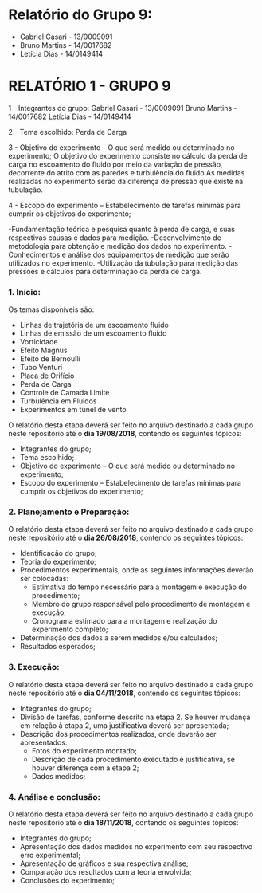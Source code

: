 # Relatório do Grupo 9: #

  - Gabriel Casari - 13/0009091
  - Bruno Martins - 14/0017682
  - Letícia Dias - 14/0149414


# RELATÓRIO 1 - GRUPO 9 #

1 - Integrantes do grupo:
Gabriel Casari - 13/0009091
Bruno Martins - 14/0017682
Letícia Dias - 14/0149414

2 - Tema escolhido: Perda de Carga

3 - Objetivo do experimento – O que será medido ou determinado no experimento;
O objetivo do experimento consiste no cálculo da perda de carga no escoamento do fluido por meio da variação de pressão, decorrente do atrito com as paredes e turbulência do fluido.As medidas realizadas no experimento serão da diferença de pressão que existe na tubulação.

4 - Escopo do experimento – Estabelecimento de tarefas mínimas para cumprir os objetivos do experimento;

-Fundamentação teórica e pesquisa quanto à perda de carga, e suas respectivas causas e dados para medição.
-Desenvolvimento de metodologia para obtenção e medição dos dados no experimento.
-Conhecimentos e análise dos equipamentos de medição que serão utilizados no experimento.
-Utilização da tubulação para medição das pressões e cálculos para determinação da perda de carga.
### 1.	Início: ###

Os temas disponíveis são:

-	Linhas de trajetória de um escoamento fluido
-	Linhas de emissão de um escoamento fluido
-	Vorticidade
-	Efeito Magnus
-	Efeito de Bernoulli
- Tubo Venturi
-	Placa de Orifício
-	Perda de Carga
-	Controle de Camada Limite
-	Turbulência em Fluidos
-	Experimentos em túnel de vento

O relatório desta etapa deverá ser feito no arquivo destinado a cada grupo neste repositório até o **dia 19/08/2018**, contendo os seguintes tópicos:

-	Integrantes do grupo;
-	Tema escolhido;
-	Objetivo do experimento – O que será medido ou determinado no experimento;
-	Escopo do experimento – Estabelecimento de tarefas mínimas para cumprir os objetivos do experimento;

### 2.	Planejamento e Preparação: ###


O relatório desta etapa deverá ser feito no arquivo destinado a cada grupo neste repositório até o **dia 26/08/2018**, contendo os seguintes tópicos:

- Identificação do grupo;
- Teoria do experimento;
- Procedimentos experimentais, onde as seguintes informações deverão ser colocadas:
    - Estimativa do tempo necessário para a montagem e execução do procedimento;
    - Membro do grupo responsável pelo procedimento de montagem e execução;
    - Cronograma estimado para a montagem e realização do experimento completo;
- Determinação dos dados a serem medidos e/ou calculados;
- Resultados esperados;


### 3.	Execução: ###

O relatório desta etapa deverá ser feito no arquivo destinado a cada grupo neste repositório até o **dia 04/11/2018**, contendo os seguintes tópicos:

- Integrantes do grupo;
- Divisão de tarefas, conforme descrito na etapa 2. Se houver mudança em relação à etapa 2, uma justificativa deverá ser apresentada;
- Descrição dos procedimentos realizados, onde deverão ser apresentados:
  - Fotos do experimento montado;
  - Descrição de cada procedimento executado e justificativa, se houver diferença com a etapa 2;
  - Dados medidos;


### 4.	Análise e conclusão: ###


O relatório desta etapa deverá ser feito no arquivo destinado a cada grupo neste repositório até o **dia 18/11/2018**, contendo os seguintes tópicos:

-	Integrantes do grupo;
-	Apresentação dos dados medidos no experimento com seu respectivo erro experimental;
-	Apresentação de gráficos e sua respectiva análise;
-	Comparação dos resultados com a teoria envolvida;
-	Conclusões do experimento;
